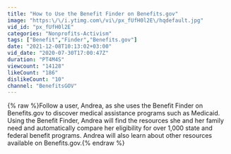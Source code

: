 ```yaml
---
title: "How to Use the Benefit Finder on Benefits.gov"
image: "https:\/\/i.ytimg.com\/vi\/px_fUfH0l2E\/hqdefault.jpg"
vid_id: "px_fUfH0l2E"
categories: "Nonprofits-Activism"
tags: ["Benefit","Finder","Benefits.gov"]
date: "2021-12-08T10:13:02+03:00"
vid_date: "2020-07-30T17:00:47Z"
duration: "PT4M4S"
viewcount: "14128"
likeCount: "186"
dislikeCount: "10"
channel: "BenefitsGOV"
---
```

{% raw %}Follow a user, Andrea, as she uses the Benefit Finder on Benefits.gov to discover medical assistance programs such as Medicaid. Using the Benefit Finder, Andrea will find the resources she and her family need and automatically compare her eligibility for over 1,000 state and federal benefit programs. Andrea will also  learn about other resources available on Benefits.gov.{% endraw %}
